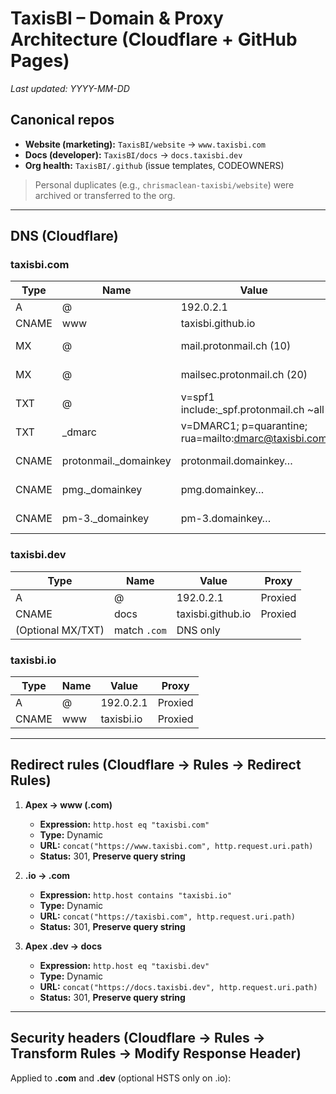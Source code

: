 # TaxisBI – Domain & Proxy Architecture (Cloudflare + GitHub Pages)

_Last updated: YYYY-MM-DD_

## Canonical repos
- **Website (marketing):** `TaxisBI/website` → `www.taxisbi.com`
- **Docs (developer):** `TaxisBI/docs` → `docs.taxisbi.dev`
- **Org health:** `TaxisBI/.github` (issue templates, CODEOWNERS)

> Personal duplicates (e.g., `chrismaclean-taxisbi/website`) were archived or transferred to the org.

---

## DNS (Cloudflare)

### taxisbi.com
| Type | Name | Value | Proxy |
|---|---|---|---|
| A | @ | 192.0.2.1 | Proxied |
| CNAME | www | taxisbi.github.io | Proxied |
| MX | @ | mail.protonmail.ch (10) | DNS only |
| MX | @ | mailsec.protonmail.ch (20) | DNS only |
| TXT | @ | v=spf1 include:_spf.protonmail.ch ~all | DNS only |
| TXT | _dmarc | v=DMARC1; p=quarantine; rua=mailto:dmarc@taxisbi.com | DNS only |
| CNAME | protonmail._domainkey | protonmail.domainkey… | DNS only |
| CNAME | pmg._domainkey | pmg.domainkey… | DNS only |
| CNAME | pm-3._domainkey | pm-3.domainkey… | DNS only |

### taxisbi.dev
| Type | Name | Value | Proxy |
|---|---|---|---|
| A | @ | 192.0.2.1 | Proxied |
| CNAME | docs | taxisbi.github.io | Proxied |
| (Optional MX/TXT) | match `.com` | DNS only |

### taxisbi.io
| Type | Name | Value | Proxy |
|---|---|---|---|
| A | @ | 192.0.2.1 | Proxied |
| CNAME | www | taxisbi.io | Proxied |

---

## Redirect rules (Cloudflare → Rules → Redirect Rules)

1. **Apex → www (.com)**
   - **Expression:** `http.host eq "taxisbi.com"`
   - **Type:** Dynamic  
   - **URL:** `concat("https://www.taxisbi.com", http.request.uri.path)`
   - **Status:** 301, **Preserve query string**

2. **.io → .com**
   - **Expression:** `http.host contains "taxisbi.io"`
   - **Type:** Dynamic  
   - **URL:** `concat("https://taxisbi.com", http.request.uri.path)`
   - **Status:** 301, **Preserve query string**

3. **Apex .dev → docs**
   - **Expression:** `http.host eq "taxisbi.dev"`
   - **Type:** Dynamic  
   - **URL:** `concat("https://docs.taxisbi.dev", http.request.uri.path)`
   - **Status:** 301, **Preserve query string**

---

## Security headers (Cloudflare → Rules → Transform Rules → Modify Response Header)

Applied to **.com** and **.dev** (optional HSTS only on .io):

